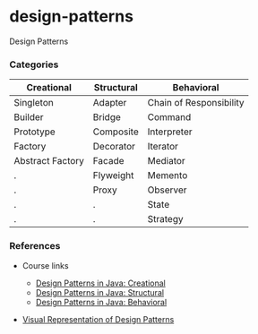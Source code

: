 # design-patterns
Design Patterns

### Categories

 Creational    |   Structural   |  Behavioral |
 ----------    | ------------   | ----------- |
 Singleton     | Adapter        | Chain of Responsibility |
 Builder       | Bridge         | Command |
 Prototype     | Composite      | Interpreter |
 Factory       | Decorator      | Iterator |
 Abstract Factory  | Facade     | Mediator |
 .       |  Flyweight | Memento | 
 .       | Proxy     | Observer |
 .       | .          | State |
 .       | .          | Strategy |

### References

* Course links
  * [Design Patterns in Java: Creational](https://www.pluralsight.com/courses/design-patterns-java-creational)
  * [Design Patterns in Java: Structural](https://app.pluralsight.com/library/courses/design-patterns-java-structural)
  * [Design Patterns in Java: Behavioral](https://app.pluralsight.com/library/courses/design-patterns-java-behavioral)

* [Visual Representation of Design Patterns](https://medium.com/geekculture/23-java-design-patterns-c1ff40faa5cd)
